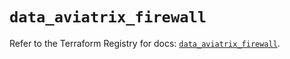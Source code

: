 # `data_aviatrix_firewall`

Refer to the Terraform Registry for docs: [`data_aviatrix_firewall`](https://registry.terraform.io/providers/aviatrixsystems/aviatrix/8.1.10/docs/data-sources/firewall).
